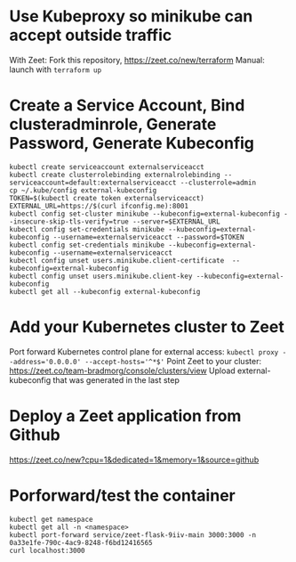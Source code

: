 

# Use Kubeproxy so minikube can accept outside traffic
With Zeet: Fork this repository, https://zeet.co/new/terraform
Manual: launch with `terraform up`

# Create a Service Account, Bind clusteradminrole, Generate Password, Generate Kubeconfig
```
kubectl create serviceaccount externalserviceacct
kubectl create clusterrolebinding externalrolebinding --serviceaccount=default:externalserviceacct --clusterrole=admin
cp ~/.kube/config external-kubeconfig
TOKEN=$(kubectl create token externalserviceacct)
EXTERNAL_URL=https://$(curl ifconfig.me):8001
kubectl config set-cluster minikube --kubeconfig=external-kubeconfig --insecure-skip-tls-verify=true --server=$EXTERNAL_URL
kubectl config set-credentials minikube --kubeconfig=external-kubeconfig --username=externalserviceacct --password=$TOKEN
kubectl config set-credentials minikube --kubeconfig=external-kubeconfig --username=externalserviceacct
kubectl config unset users.minikube.client-certificate  --kubeconfig=external-kubeconfig
kubectl config unset users.minikube.client-key --kubeconfig=external-kubeconfig
kubectl get all --kubeconfig external-kubeconfig
```


# Add your Kubernetes cluster to Zeet
Port forward Kubernetes control plane for external access: `kubectl proxy --address='0.0.0.0' --accept-hosts='^*$'`
Point Zeet to your cluster: https://zeet.co/team-bradmorg/console/clusters/view
Upload external-kubeconfig  that was generated in the last step

# Deploy a Zeet application from Github
https://zeet.co/new?cpu=1&dedicated=1&memory=1&source=github


# Porforward/test the container
```
kubectl get namespace
kubectl get all -n <namespace>
kubectl port-forward service/zeet-flask-9iiv-main 3000:3000 -n 0a33e1fe-790c-4ac9-8248-f6bd12416565
curl localhost:3000
```

